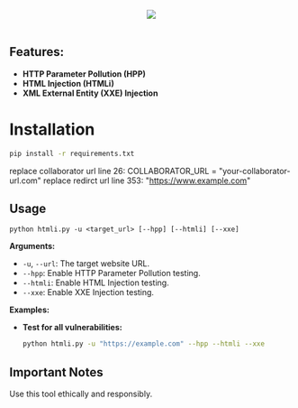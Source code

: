 <br>
<center><img src="https://i.postimg.cc/8cXFcr3Z/HTMLI.png"></center>
<br>

## Features:

- **HTTP Parameter Pollution (HPP)**
- **HTML Injection (HTMLi)**
- **XML External Entity (XXE) Injection**

# Installation
```bash
pip install -r requirements.txt
```

replace collaborator url line 26: COLLABORATOR_URL = "your-collaborator-url.com"
replace redirct url line 353: "https://www.example.com"

## Usage

`python htmli.py -u <target_url> [--hpp] [--htmli] [--xxe]`

**Arguments:**

- `-u`, `--url`: The target website URL.
- `--hpp`:  Enable HTTP Parameter Pollution testing.
- `--htmli`: Enable HTML Injection testing.
- `--xxe`: Enable XXE Injection testing.

**Examples:**

- **Test for all vulnerabilities:**
  ```bash
  python htmli.py -u "https://example.com" --hpp --htmli --xxe

## Important Notes
Use this tool ethically and responsibly.

